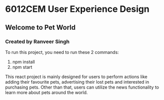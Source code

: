 # 6012CEM User Experience Design
## Welcome to Pet World
### Created by Ranveer Singh

To run this project, you need to run these 2 commands:
1. npm install
2. npm start

This react project is mainly designed for users to perform actions like adding their favourite pets, advertising their lost pets and interested in purchasing pets. Other than that, users can utilize the news functionality to learn more about pets around the world.
